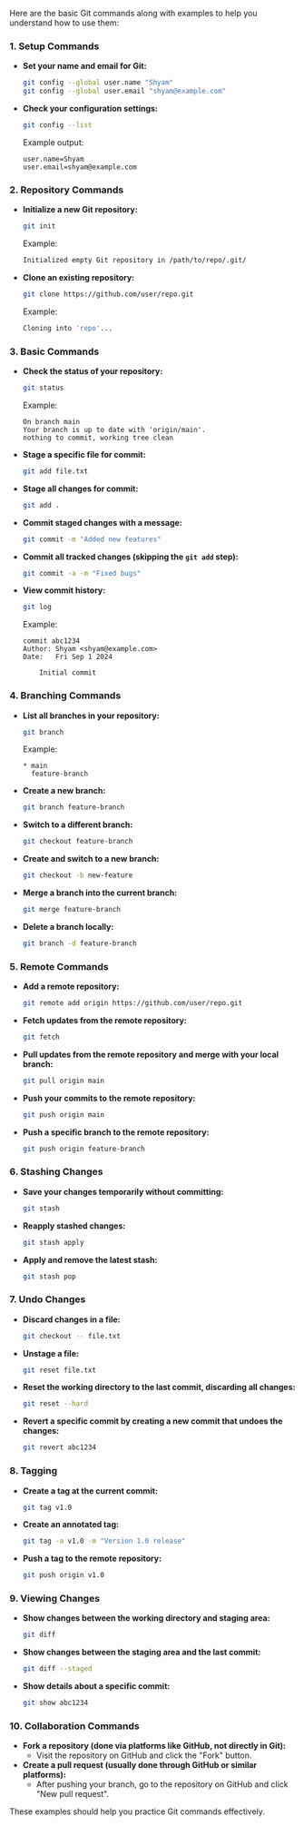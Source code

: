 Here are the basic Git commands along with examples to help you understand how to use them:

### 1. **Setup Commands**
   - **Set your name and email for Git:**
     ```bash
     git config --global user.name "Shyam"
     git config --global user.email "shyam@example.com"
     ```
   - **Check your configuration settings:**
     ```bash
     git config --list
     ```
     Example output:
     ```
     user.name=Shyam
     user.email=shyam@example.com
     ```

### 2. **Repository Commands**
   - **Initialize a new Git repository:**
     ```bash
     git init
     ```
     Example:
     ```bash
     Initialized empty Git repository in /path/to/repo/.git/
     ```
   - **Clone an existing repository:**
     ```bash
     git clone https://github.com/user/repo.git
     ```
     Example:
     ```bash
     Cloning into 'repo'...
     ```

### 3. **Basic Commands**
   - **Check the status of your repository:**
     ```bash
     git status
     ```
     Example:
     ```
     On branch main
     Your branch is up to date with 'origin/main'.
     nothing to commit, working tree clean
     ```
   - **Stage a specific file for commit:**
     ```bash
     git add file.txt
     ```
   - **Stage all changes for commit:**
     ```bash
     git add .
     ```
   - **Commit staged changes with a message:**
     ```bash
     git commit -m "Added new features"
     ```
   - **Commit all tracked changes (skipping the `git add` step):**
     ```bash
     git commit -a -m "Fixed bugs"
     ```
   - **View commit history:**
     ```bash
     git log
     ```
     Example:
     ```
     commit abc1234
     Author: Shyam <shyam@example.com>
     Date:   Fri Sep 1 2024

         Initial commit
     ```

### 4. **Branching Commands**
   - **List all branches in your repository:**
     ```bash
     git branch
     ```
     Example:
     ```
     * main
       feature-branch
     ```
   - **Create a new branch:**
     ```bash
     git branch feature-branch
     ```
   - **Switch to a different branch:**
     ```bash
     git checkout feature-branch
     ```
   - **Create and switch to a new branch:**
     ```bash
     git checkout -b new-feature
     ```
   - **Merge a branch into the current branch:**
     ```bash
     git merge feature-branch
     ```
   - **Delete a branch locally:**
     ```bash
     git branch -d feature-branch
     ```

### 5. **Remote Commands**
   - **Add a remote repository:**
     ```bash
     git remote add origin https://github.com/user/repo.git
     ```
   - **Fetch updates from the remote repository:**
     ```bash
     git fetch
     ```
   - **Pull updates from the remote repository and merge with your local branch:**
     ```bash
     git pull origin main
     ```
   - **Push your commits to the remote repository:**
     ```bash
     git push origin main
     ```
   - **Push a specific branch to the remote repository:**
     ```bash
     git push origin feature-branch
     ```

### 6. **Stashing Changes**
   - **Save your changes temporarily without committing:**
     ```bash
     git stash
     ```
   - **Reapply stashed changes:**
     ```bash
     git stash apply
     ```
   - **Apply and remove the latest stash:**
     ```bash
     git stash pop
     ```

### 7. **Undo Changes**
   - **Discard changes in a file:**
     ```bash
     git checkout -- file.txt
     ```
   - **Unstage a file:**
     ```bash
     git reset file.txt
     ```
   - **Reset the working directory to the last commit, discarding all changes:**
     ```bash
     git reset --hard
     ```
   - **Revert a specific commit by creating a new commit that undoes the changes:**
     ```bash
     git revert abc1234
     ```

### 8. **Tagging**
   - **Create a tag at the current commit:**
     ```bash
     git tag v1.0
     ```
   - **Create an annotated tag:**
     ```bash
     git tag -a v1.0 -m "Version 1.0 release"
     ```
   - **Push a tag to the remote repository:**
     ```bash
     git push origin v1.0
     ```

### 9. **Viewing Changes**
   - **Show changes between the working directory and staging area:**
     ```bash
     git diff
     ```
   - **Show changes between the staging area and the last commit:**
     ```bash
     git diff --staged
     ```
   - **Show details about a specific commit:**
     ```bash
     git show abc1234
     ```

### 10. **Collaboration Commands**
   - **Fork a repository (done via platforms like GitHub, not directly in Git):**
     - Visit the repository on GitHub and click the "Fork" button.
   - **Create a pull request (usually done through GitHub or similar platforms):**
     - After pushing your branch, go to the repository on GitHub and click "New pull request".

These examples should help you practice Git commands effectively.
